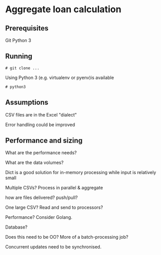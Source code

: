 # Aggregate loan calculation

## Prerequisites

Git
Python 3

## Running

    # git clone ...

Using Python 3 (e.g. virtualenv or pyenv)is available
    
    
    
    # python3

## Assumptions

CSV files are in the Excel "dialect"

Error handling could be improved

## Performance and sizing

What are the performance needs?
 
 What are the data volumes?
 
Dict is a good solution for in-memory processing while input is relatively small

Multiple CSVs? Process in parallel & aggregate

how are files delivered? push/pull?

One large CSV? Read and send to processors?

Performance? Consider Golang.

Database?                         

Does this need to be OO? More of a batch-processing job?






Concurrent updates need to be synchronised.

